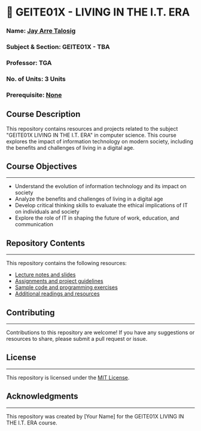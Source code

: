 <!-- Background github cover with short introduction down below 
<img src="https://github.com/flexycode/CCDATRCL/blob/main/assets/DataStructureandAlgorithmv1.png" />
-->

# 💫 GEITE01X - LIVING IN THE I.T. ERA

### Name: [Jay Arre Talosig](https://github.com/flexycode)  
### Subject & Section: GEITE01X - TBA 
### Professor: TGA     
### No. of Units: 3 Units
### Prerequisite: [None](https://www.youtube.com/watch?v=KyUVo8ijZ98)

## Course Description

This repository contains resources and projects related to the subject "GEITE01X LIVING IN THE I.T. ERA" in computer science. This course explores the impact of information technology on modern society, including the benefits and challenges of living in a digital age.

## Course Objectives
-------------------

* Understand the evolution of information technology and its impact on society
* Analyze the benefits and challenges of living in a digital age
* Develop critical thinking skills to evaluate the ethical implications of IT on individuals and society
* Explore the role of IT in shaping the future of work, education, and communication

## Repository Contents
----------------------

This repository contains the following resources:

* [Lecture notes and slides](/lectures)
* [Assignments and project guidelines](/assignments)
* [Sample code and programming exercises](/code)
* [Additional readings and resources](/resources)

<!--
## Projects
------------

* **Project 1: IT and Society** - Analyze the impact of IT on a specific industry or aspect of society
* **Project 2: Digital Citizenship** - Develop a campaign to promote digital citizenship and online safety
* **Project 3: Future of Work** - Design a system or application that addresses the challenges of the future of work
-->
  
## Contributing
---------------

Contributions to this repository are welcome! If you have any suggestions or resources to share, please submit a pull request or issue.

## License
----------

This repository is licensed under the [MIT License](LICENSE).

## Acknowledgments
------------------

This repository was created by [Your Name] for the GEITE01X LIVING IN THE I.T. ERA course.
